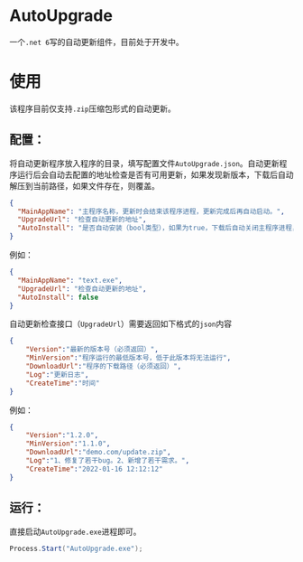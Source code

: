 # AutoUpgrade
一个`.net 6`写的自动更新组件，目前处于开发中。  

# 使用  
该程序目前仅支持`.zip`压缩包形式的自动更新。
## 配置：
将自动更新程序放入程序的目录，填写配置文件`AutoUpgrade.json`。自动更新程序运行后会自动去配置的地址检查是否有可用更新，如果发现新版本，下载后自动解压到当前路径，如果文件存在，则覆盖。    

```json
{
  "MainAppName": "主程序名称，更新时会结束该程序进程，更新完成后再自动启动。",
  "UpgradeUrl": "检查自动更新的地址",
  "AutoInstall": "是否自动安装（bool类型），如果为true，下载后自动关闭主程序进程，更新后再启动；如果为false，则会弹出对话框询问用户是否安装。"
}
```
例如：  
```json
{
  "MainAppName": "text.exe",
  "UpgradeUrl": "检查自动更新的地址",
  "AutoInstall": false
}
```

自动更新检查接口（`UpgradeUrl`）需要返回如下格式的`json`内容
```json
{
    "Version":"最新的版本号（必须返回）",
    "MinVersion":"程序运行的最低版本号，低于此版本将无法运行",
    "DownloadUrl":"程序的下载路径（必须返回）",
    "Log":"更新日志",
    "CreateTime":"时间"
}
```
例如：  
```json
{
    "Version":"1.2.0",
    "MinVersion":"1.1.0",
    "DownloadUrl":"demo.com/update.zip",
    "Log":"1、修复了若干bug。2、新增了若干需求。",
    "CreateTime":"2022-01-16 12:12:12"
}
```
## 运行：
直接启动`AutoUpgrade.exe`进程即可。  
```C#
Process.Start("AutoUpgrade.exe");
```